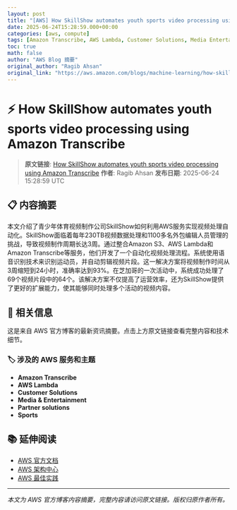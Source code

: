 ```yaml
---
layout: post
title: "[AWS] How SkillShow automates youth sports video processing using Amazon Transcribe"
date: 2025-06-24T15:28:59.000+00:00
categories: [aws, compute]
tags: [Amazon Transcribe, AWS Lambda, Customer Solutions, Media Entertainment, Partner solutions, Sports]
toc: true
math: false
author: "AWS Blog 摘要"
original_author: "Ragib Ahsan"
original_link: "https://aws.amazon.com/blogs/machine-learning/how-skillshow-automates-youth-sports-video-processing-using-amazon-transcribe/"
---
```


# ⚡ How SkillShow automates youth sports video processing using Amazon Transcribe

> **原文链接**: [How SkillShow automates youth sports video processing using Amazon Transcribe](https://aws.amazon.com/blogs/machine-learning/how-skillshow-automates-youth-sports-video-processing-using-amazon-transcribe/)
> **作者**: Ragib Ahsan
> **发布日期**: 2025-06-24 15:28:59 UTC

## 📋 内容摘要

本文介绍了青少年体育视频制作公司SkillShow如何利用AWS服务实现视频处理自动化。SkillShow面临着每年230TB视频数据处理和1100多名外包编辑人员管理的挑战，导致视频制作周期长达3周。通过整合Amazon S3、AWS Lambda和Amazon Transcribe等服务，他们开发了一个自动化视频处理流程。系统使用语音识别技术来识别运动员，并自动剪辑视频片段。这一解决方案将视频制作时间从3周缩短到24小时，准确率达到93%。在芝加哥的一次活动中，系统成功处理了69个视频片段中的64个。该解决方案不仅提高了运营效率，还为SkillShow提供了更好的扩展能力，使其能够同时处理多个活动的视频内容。

## 🔗 相关信息

这是来自 AWS 官方博客的最新资讯摘要。点击上方原文链接查看完整内容和技术细节。

### 🏷️ 涉及的 AWS 服务和主题

- **Amazon Transcribe**
- **AWS Lambda**
- **Customer Solutions**
- **Media & Entertainment**
- **Partner solutions**
- **Sports**

## 📚 延伸阅读

- [AWS 官方文档](https://docs.aws.amazon.com/)
- [AWS 架构中心](https://aws.amazon.com/architecture/)
- [AWS 最佳实践](https://aws.amazon.com/architecture/well-architected/)

---

*本文为 AWS 官方博客内容摘要，完整内容请访问原文链接。版权归原作者所有。*